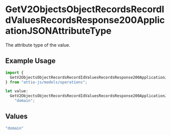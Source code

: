 # GetV2ObjectsObjectRecordsRecordIdValuesRecordsResponse200ApplicationJSONAttributeType

The attribute type of the value.

## Example Usage

```typescript
import {
  GetV2ObjectsObjectRecordsRecordIdValuesRecordsResponse200ApplicationJSONAttributeType,
} from "attio-js/models/operations";

let value:
  GetV2ObjectsObjectRecordsRecordIdValuesRecordsResponse200ApplicationJSONAttributeType =
    "domain";
```

## Values

```typescript
"domain"
```
